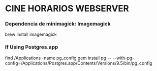 # CINE HORARIOS WEBSERVER

### Dependencia de minimagick: Imagemagick
brew install imagemagick

### If Using Postgres.app
find /Applications -name pg_config
gem install pg -- --with-pg-config=/Applications/Postgres.app/Contents/Versions/9.5/bin/pg_config